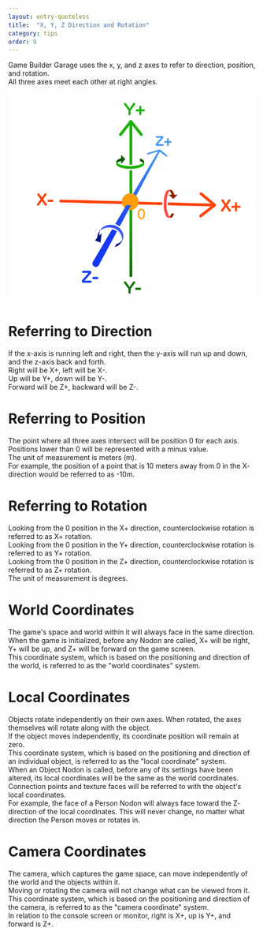 ```yaml
---
layout: entry-quoteless
title:  "X, Y, Z Direction and Rotation"
category: tips
order: 9
---
```

<p>Game Builder Garage uses the x, y, and z axes to refer to direction, position, and rotation.<br />All three axes meet each other at right angles.<br /></p>
<p>
  <span class="embedded-file-wrapper ">
    <img src="/assets/img/nodopedia/axes.svg" class="embedded-image" />
  </span>
</p>
<h1>Referring to Direction</h1>
<p>If the x-axis is running left and right, then the y-axis will run up and down, and the z-axis back and forth.<br />Right will be X+, left will be X-.<br />Up will be Y+, down will be Y-.<br />Forward will be Z+, backward will be Z-.</p>
<h1>Referring to Position</h1>
<p>The point where all three axes intersect will be position 0 for each axis.<br />Positions lower than 0 will be represented with a minus value.<br />The unit of measurement is meters (m).<br />For example, the position of a point that is 10 meters away from 0 in the X- direction would be referred to as -10m.</p>
<h1>Referring to Rotation</h1>
<p>Looking from the 0 position in the X+ direction, counterclockwise rotation is referred to as X+ rotation.<br />Looking from the 0 position in the Y+ direction, counterclockwise rotation is referred to as Y+ rotation.<br />Looking from the 0 position in the Z+ direction, counterclockwise rotation is referred to as Z+ rotation.<br />The unit of measurement is degrees.</p>
<h1>World Coordinates</h1>
<p>The game's space and world within it will always face in the same direction.<br />When the game is initialized, before any Nodon are called, X+ will be right, Y+ will be up, and Z+ will be forward on the game screen.<br />This coordinate system, which is based on the positioning and direction of the world, is referred to as the "world coordinates" system.<br /></p>
<h1>Local Coordinates</h1>
<p>Objects rotate independently on their own axes. When rotated, the axes themselves will rotate along with the object.<br />If the object moves independently, its coordinate position will remain at zero.<br />This coordinate system, which is based on the positioning and direction of an individual object, is referred to as the "local coordinate" system.<br />When an Object Nodon is called, before any of its settings have been altered, its local coordinates will be the same as the world coordinates.<br />Connection points and texture faces will be referred to with the object's local coordinates.<br />For example, the face of a Person Nodon will always face toward the Z- direction of the local coordinates. This will never change, no matter what direction the Person moves or rotates in.<br /></p>
<h1>Camera Coordinates</h1>
<p>The camera, which captures the game space, can move independently of the world and the objects within it.<br />Moving or rotating the camera will not change what can be viewed from it.<br />This coordinate system, which is based on the positioning and direction of the camera, is referred to as the "camera coordinate" system.<br />In relation to the console screen or monitor, right is X+, up is Y+, and forward is Z+.</p>